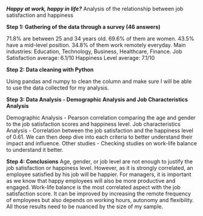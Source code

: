 ***Happy at work, happy in life?***
Analysis of the relationship between job satisfaction and happiness

**Step 1: Gathering of the data through a survey (46 answers)**

71.8% are between 25 and 34 years old.
69.6% of them are women.
43.5% have a mid-level position.
34.8% of them work remotely everyday.
Main industries: Education, Technology, Business, Healthcare, Finance. 
Job Satisfaction average: 6.1/10
Happiness Level average: 7.1/10

**Step 2: Data cleaning with Python**

Using pandas and numpy to clean the column and make sure I will be able to use the data collected for my analysis. 

**Step 3: Data Analysis - Demographic Analysis and Job Characteristics Analysis**

Demographic Analysis - Pearson correlation comparing the age and gender to the job satisfaction scores and happiness level. 
Job characteristics Analysis - Correlation between the job satisfaction and the happiness level of 0.61. We can then deep dive into each criteria to better understand their impact and influence. 
Other studies - Checking studies on work-life balance to understand it better. 

**Step 4: Conclusions**
Age, gender, or job level are not enough to justify the job satisfaction or happiness level.
However, as it is strongly correlated, an employee satisfied by his job will be happier. For managers, it is important as we know that happy employees will also be more productive and engaged.
Work-life balance is the most correlated aspect with the job satisfaction score. It can be improved by increasing the remote frequency of employees but also depends on working hours, autonomy and flexibility.
All those results need to be nuanced by the size of my sample.
